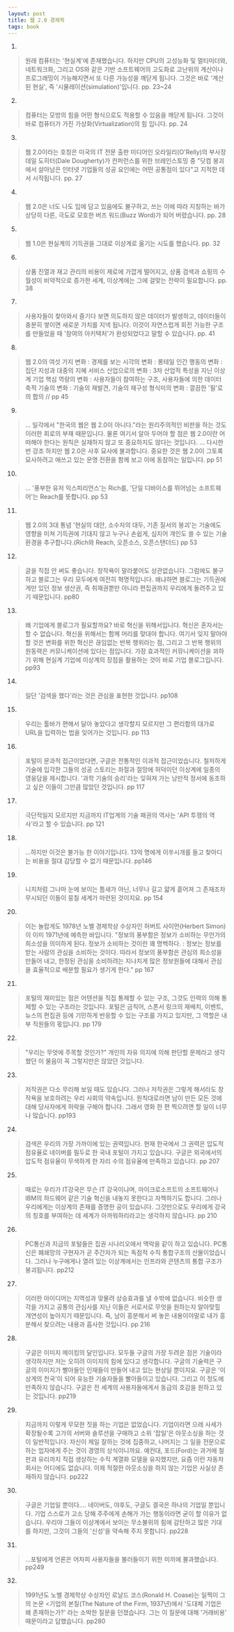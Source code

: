 ```yaml
---
layout: post
title: 웹 2.0 경제학
tags: book
---
```


1. 
> 원래 컴퓨터는 '현실계'에 존재했습니다. 하지만 CPU의 고성능화 및 멀티미더와, 네트워크화, 그리고 OS와 같은 기반 소프트웨어의 고도화로 고난위의 계산이나 프로그래밍이 가능해지면서 또 다른 가능성을 깨닫게 됩니다. 그것은 바로 '계산된 현실', 즉 '시물레이션(simulation)'입니다. pp. 23~24

2. 
> 컴퓨터는 모방의 힘을 어떤 형식으로도 적용할 수 있음을 깨닫게 됩니다. 그것이 바로 컴퓨터가 가진 가상화(Virtualization)의 힘 입니다. pp. 24

3. 
> 웹 2.0이라는 호칭은 미국의 IT 전문 출판 미디어인 오라일리(O'Relly)의 부사장 데일 도히터(Dale Dougherty)가 컨퍼런스를 위한 브레인스토밍 중 "닷컴 붕괴에서 살아남은 인터넷 기업들의 성공 요인에는 어떤 공통점이 있다"고 지적한 데서 시작됩니다. pp. 27

4. 
> 웹 2.0은 너도 나도 입에 담고 있음에도 불구하고, 쓰는 이에 따라 지칭하는 바가 상당히 다른, 극도로 모호한 버즈 워드(Buzz Word)가 되어 버렸습니다. pp. 28

5. 
> 웹 1.0은 현실계의 기득권을 그대로 이상계로 옮기는 시도를 했습니다. pp. 32

6. 
> 상품 진열과 재고 관리의 비용이 제로에 가깝게 떨어지고, 상품 검색과 쇼핑의 수월성이 비약적으로 증가한 세계, 이상계에는 그에 걸맞는 전략이 필요합니다. pp. 38

7. 
> 사용자들이 찾아와서 즐기다 보면 의도하지 않은 데이터가 발생하고, 데이터들이 충분히 쌓이면 새로운 가치를 지넥 됩니다. 이것이 자연스럽게 회전 가능한 구조를 만들었을 때 '참여의 아키텍처'가 완성되었다고 말할 수 있습니다. pp. 41

8. 
> 웹 2.0의 여섯 가지 변화 : 
경제를 보는 시각의 변화 : 롱테일
인간 행동의 변화 : 집단 지성과 대중의 지혜
서비스 산업으로의 변화 : 3차 산업적 특성을 지닌 이상계
기업 핵심 역량의 변화 : 사용자들이 참여하는 구조, 사용자들에 의한 데이터 축적
기술의 변화 : 기술의 재발견, 기술의 재구성
형식미의 변화 : 깔끔한 '필'로의 합의 // pp 45

9. 
> ... 일각에서 "한국의 웹은 웹 2.0이 아니다."라는 원리주의적인 비판을 하는 것도 이러한 회로의 부재 때문입니다. 물론 여기서 알아 두어야 할 점은 웹 2.0이란 어떠해야 한다는 원칙은 실재하지 않고 또 중요하지도 않다는 것입니다. ... 다시한번 강조 하지만 웹 2.0은 사후 묘사에 불과합니다. 중요한 것은 웹 2.0이 그토록 묘사하려고 애쓰고 있는 문명 전환을 함께 보고 이에 동참하는 일입니다. pp 51

10. 
> ... '풍부한 유저 익스피리언스'는 Rich를, '단일 디바이스를 뛰어넘는 소프트웨어'는 Reach를 뜻합니다. pp 53

11. 
> 웹 2.0의 3대 통념 '현실의 대안, 소수자의 대두, 기존 질서의 붕괴'는 기술에도 영향을 미쳐 기득권에 기대지 않고 누구나 손쉽게, 심지어 개인도 쓸 수 있는 기술 환경을 추구합니다.(Rich와 Reach, 오픈소스, 오픈스탠더드) pp 53

12. 
> 글을 직접 안 써도 좋습니다. 창작욕이 말라붙어도 상관없습니다. 그럼에도 불구하고 블로그는 우리 모두에게 여전히 혁명적입니다. 왜냐하면 블로그는 기득권에게만 있던 정보 생산권, 즉 취재권뿐만 아니라 편집권까지 우리에게 돌려주고 있기 때문입니다. pp80

13. 
> 왜 기업에게 블로그가 필요할까요? 바로 혁신을 위해서입니다. 혁신은 혼자서는 할 수 없습니다. 혁신을 위해서는 함께 머리를 맞대야 합니다. 여기서 잊지 말아야 할 것은 변화를 위한 혁신은 끊임없는 반복 행위라는 점, 그리고 그 반복 행위의 원동력은 커뮤니케이션에 있다는 점입니다. 가장 효과적인 커뮤니케이션을 꾀하기 위해 현실계 기업에 이상계의 장점을 활용하는 것이 바로 기업 블로그입니다. pp93

14. 
> 일단 '검색을 했다'라는 것은 관심을 표현한 것입니다. pp108

15. 
> 우리는 툴바가 편해서 달아 놓았다고 생각할지 모르지만 그 편리함의 대가로 URL을 입력하는 법을 잊어가는 것입니다. pp 113

16. 
> 포털이 문과적 접근이었다면, 구글은 전통적인 이과적 접근이었습니다. 철저하게 기술에 입각한 그들의 성공 스토리는 좌절과 절망에 허덕이던 이상계에 일종의 영웅담을 제시합니다. '과학 기술의 승리'라는 잊혀져 가는 낭만적 정서에 동조하고 싶은 이들이 그만큼 많았던 것입니다. pp 117

17. 
> 극단적일지 모르지만 지금까지 IT업계의 기술 패권의 역사는 'API 투쟁의 역사'라고 할 수 있습니다. pp 121

18. 
> ...하지만 이것은 불가능 한 이야기입니다. 13억 명에게 이쑤시개를 들고 찾아디는 비용을 절대 감당할 수 없기 때문입니다. pp146

19. 
> 니치처럼 그나마 눈에 보이는 틈새가 아닌, 너무나 길고 얇게 흩어져 그 존재조차 무시되던 이들이 뭉칠 세계가 마련된 것이지요. pp 154

20. 
> 이는 놀랍게도 1978년 노벨 경제학상 수상자인 허버트 사이먼(Herbert Simon)이 이미 1971년에 예측한 바입니다. "정보의 풍부함은 정보가 소비하는 무언가의 희소성을 의미하게 된다. 정보가 소비하는 것이란 꽤 명백하다. : 정보는 정보를 받는 사람의 관심을 소비하는 것이다. 따라서 정보의 풍부함은 관심의 희소성을 만들어 내고, 한정된 관심을 소비하려는 지나치게 많은 정보원들에 대해서 관심을 효율적으로 배분할 필요가 생기게 한다." pp 167

21. 
> 포털의 재미있는 점은 어텐션을 직접 통제할 수 있는 구조, 그것도 인력의 의해 통제할 수 있는 구조라는 것입니다. 포털은 금칙어, 스폰서 링크의 재배치, 이벤트, 뉴스의 편집권 등에 기민하게 반응할 수 있는 구조를 가지고 있지만, 그 역할은 내부 직원들의 몫입니다. pp 179

22. 
> "우리는 무엇에 주목할 것인가?" 개인의 자유 의지에 의해 판단할 문제라고 생각했던 이 물음이 꼭 그렇지만은 않았던 것입니다.

23. 
> 저작권은 다소 무리해 보일 때도 있습니다. 그러나 저작권은 그렇게 해서라도 창작욕을 보호하려는 우리 사회의 약속입니다. 원칙대로라면 남이 만든 모든 것에 대해 당사자에게 허락을 구해야 합니다. 그래서 영화 한 편 찍으려면 할 일이 너무나 많습니다. pp193

24. 
> 검색은 우리의 가장 가까이에 있는 권력입니다. 현재 한국에서 그 권력은 압도적 점유율로 네이버를 필두로 한 국내 포털이 가지고 있습니다. 구글은 외국에서의 압도적 점유율이 무색하게 한 자리 수의 점유율에 만족하고 있습니다. pp 207

25. 
> 때로는 우리가 IT강국은 무슨 IT 강국이냐며, 마이크로소프트의 소프트웨어나 IBM의 하드웨어 같은 기술 혁신을 내놓지 못한다고 자책하기도 합니다. 그러나 우리에게는 이상계의 존재를 증명한 공이 있습니다. 그것만으로도 우리에게 강국의 칭호를 부여하는 데 세계가 아까워하리라고는 생각하지 않습니다. pp 210

26. 
>PC통신과 지금의 포털들은 집권 시나리오에서 맥락을 같이 하고 있습니다. PC통신은 폐쇄망의 구현자가 곧 주간자가 되는 독점적 수직 통합구조의 산물이었습니다. 그러나 누구에게나 열려 있는 이상계에서는 인프라와 콘텐츠의 통합 구조가 붕괴됩니다. pp212

27. 
> 이러한 아이디어는 지역성과 맞물려 상승효과를 낼 수밖에 없습니다. 비슷한 생각을 가지고 공통의 관심사를 지닌 이들은 서로서로 무엇을 원하는지 알아맞힐 개연성이 높아지기 때문입니다. 즉, 남이 흥분해서 써 놓은 내용이야말로 내가 흥분해서 찾으려는 내용과 흡사한 것입니다. pp 216 

28. 
> 구글은 이미지 메이킹의 달인입니다. 모두들 구글의 가장 두려운 점은 기술이라 생각하지만 저는 오히려 이미지의 힘에 있다고 생각합니다. 구글의 기술력은 구글의 이미지가 빨아들인 인재들이 만들어 내고 있는 현상일 뿐이지요. 구글은 '이상계의 천국'이 되어 유능한 기술자들을 빨아들이고 있습니다. 그리고 이 정도에 만족하지 않습니다. 구글은 전 세계의 사용자들에게서 동급의 호감을 원하고 있는 것입니다. pp219 

29. 
> 지금까지 이렇게 무모한 짓을 하는 기업은 없었습니다. 기업이라면 으레 사세가 확장될수록 고가의 서버와 솔루션을 구매하고 소위 '잡일'은 아웃소싱을 하는 것이 일반적입니다. 자신이 제일 잘하는 것에 집중하고, 나머지는 그 일을 전문으로 하는 업자에게 주는 것이 경영의 상식이니까요. 예컨대, 포드(Ford)는 과거에 철판과 유리까지 직접 생상하는 수직 계열화 모델을 유지했지만, 요즘 이런 자동차 회사는 어디에도 없습니다. 이제 적절한 아웃소싱을 하지 않는 기업은 사실상 존재하지 않습니다. pp222

30. 
> 구글은 기업일 뿐이다.... 네이버도, 야후도, 구글도 결국은 하나의 기업일 뿐입니다. 기업 스스로가 고소 당해 주주에게 손해가 가는 행동이라면 굳이 할 이유가 없습니다. 우리야 그들이 이상계에서 보이는 무소불위의 힘에 감탄하고 많은 기대를 하지만, 그것이 그들의 '신성'을 약속해 주지 못합니다. pp228 

31. 
> ...포털에게 언론은 어차피 사용자들을 불러들이기 위한 미끼에 불과했습니다. pp249

32. 
> 1991년도 노벨 경제학상 수상자인 로날드 코스(Ronald H. Coase)는 일찍이 그의 논문 <기업의 본질(The Nature of the Firm, 1937년)에서 '도대체 기업은 왜 존재하는가?' 라는 소박한 질문을 던졌습니다. 그는 이 질문에 대해 '거래비용' 때문이라고 답했습니다. pp280